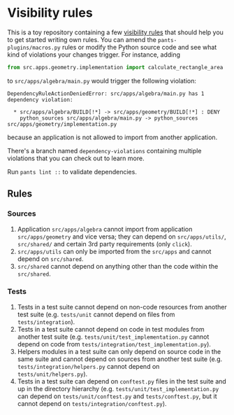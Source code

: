 # Visibility rules

This is a toy repository containing a few [visibility rules](https://github.com/pantsbuild/pants/blob/main/docs/markdown/Using%20Pants/validating-dependencies.md) 
that should help you to get started writing own rules. 
You can amend the `pants-plugins/macros.py` rules or modify the Python source code and see what kind of 
violations your changes trigger. For instance, adding

```python
from src.apps.geometry.implementation import calculate_rectangle_area
```

to `src/apps/algebra/main.py` would trigger the following violation:

```
DependencyRuleActionDeniedError: src/apps/algebra/main.py has 1 dependency violation:

  * src/apps/algebra/BUILD[!*] -> src/apps/geometry/BUILD[!*] : DENY
    python_sources src/apps/algebra/main.py -> python_sources src/apps/geometry/implementation.py
```

because an application is not allowed to import from another application.

There's a branch named `dependency-violations` containing multiple violations that you can check out to learn more.

Run `pants lint ::` to validate dependencies.

## Rules

### Sources

1. Application `src/apps/algebra` cannot import from application `src/apps/geometry` and vice versa; they can depend 
on `src/apps/utils/`, `src/shared/` and certain 3rd party requirements (only `click`). 
2. `src/apps/utils` can only be imported from the `src/apps` and cannot depend on `src/shared`.
3. `src/shared` cannot depend on anything other than the code within the `src/shared`.

### Tests

1. Tests in a test suite cannot depend on non-code resources from another test suite (e.g. `tests/unit` cannot depend on
files from `tests/integration`).
2. Tests in a test suite cannot depend on code in test modules from another test suite (e.g. 
`tests/unit/test_implementation.py` cannot depend on code from `tests/integration/test_implementation.py`).
3. Helpers modules in a test suite can only depend on source code in the same suite and cannot depend on sources
from another test suite (e.g. `tests/integration/helpers.py` cannot depend on `tests/unit/helpers.py`).
4. Tests in a test suite can depend on `conftest.py` files in the test suite and up in the directory hierarchy (e.g. 
`tests/unit/test_implementation.py` can depend on `tests/unit/conftest.py` and `tests/conftest.py`, but it cannot
depend on `tests/integration/conftest.py`).
